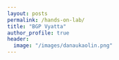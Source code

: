 ```yaml
---
layout: posts
permalink: /hands-on-lab/
title: "BGP Vyatta"
author_profile: true
header:
  image: "/images/danaukaolin.png"
---
```



